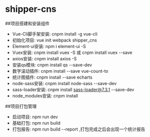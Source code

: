 # shipper-cns

##项目搭建和安装组件
* Vue-Cli脚手架安装:  cnpm  install -g vue-cli
* 初始化项目:  vue init webpack  shipper_cns
* Element-ui安装: npm i element-ui -S
* Vuex安装:  cnpm install  vuex -S 或 cnpm  install  vuex  --save
* axios安装: cnpm  install axios  -S
* 安装qs模块: cnpm install qs --save-dev
* 数字滚动插件: cnpm install  --save  vue-count-to
* 统计图插件: cnpm install  --save  echarts
* node-sass安装: cnpm  install  node-sass  --save-dev   
* sass-loader安装:  cnpm  install  sass-loader@7.3.1  --save-dev
* node_modules安装:  cnpm  install

##项目打包管理
* 启动项目: npm  run dev
* 基础打包:  npm  run build
* 打包报告:  npm  run build  --report  ,打包完成之后会出现一个统计报告
